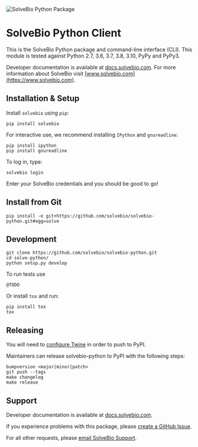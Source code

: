 ![SolveBio Python Package](https://github.com/solvebio/solvebio-python/workflows/SolveBio%20Python%20Package/badge.svg)


SolveBio Python Client
======================

This is the SolveBio Python package and command-line interface (CLI).
This module is tested against Python 2.7, 3.6, 3.7, 3.8, 3.10, PyPy and PyPy3.

Developer documentation is available at [docs.solvebio.com](https://docs.solvebio.com). For more information about SolveBio visit [www.solvebio.com](https://www.solvebio.com).



Installation & Setup
--------------------

Install `solvebio` using `pip`:

    pip install solvebio


For interactive use, we recommend installing `IPython` and `gnureadline`:

    pip install ipython
    pip install gnureadline


To log in, type:

    solvebio login


Enter your SolveBio credentials and you should be good to go!


Install from Git
----------------

    pip install -e git+https://github.com/solvebio/solvebio-python.git#egg=solve


Development
-----------

    git clone https://github.com/solvebio/solvebio-python.git
    cd solve-python/
    python setup.py develop

To run tests use
    
    @TODO


Or install `tox` and run:

    pip install tox
    tox


Releasing
---------

You will need to [configure Twine](https://twine.readthedocs.io/en/latest/#installation) in order to push to PyPI.

Maintainers can release solvebio-python to PyPI with the following steps:

    bumpversion <major|minor|patch>
    git push --tags
    make changelog
    make release



Support
-------

Developer documentation is available at [docs.solvebio.com](https://docs.solvebio.com).

If you experience problems with this package, please [create a GitHub Issue](https://github.com/solvebio/solvebio-python/issues).

For all other requests, please [email SolveBio Support](mailto:support@solvebio.com).
